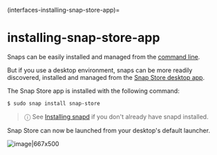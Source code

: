 (interfaces-installing-snap-store-app)=
# installing-snap-store-app

Snaps can be easily installed and managed from the [command line](/getting-started/3876).

But if you use a desktop environment,  snaps can be more readily discovered, installed and managed from the [Snap Store desktop  app](https://snapcraft.io/snap-store).

The Snap Store app is installed with the following command:

```bash
$ sudo snap install snap-store
```
>ⓘ See [Installing snapd](/) if you don't already have snapd installed.

Snap Store can now be launched from your desktop's default launcher.

![image|667x500](upload://d6aMwDXqtfu2QtrBoSHwjYk2L9C.png)

